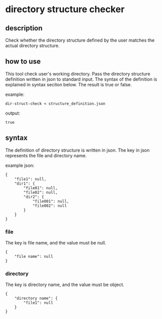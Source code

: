 # directory structure checker
## description
Check whether the directory structure defined by the user matches the actual directory structure.
## how to use
This tool check user's working directory. Pass the directory structure definition written in json to standard input. The syntax of the definition is explained in syntax seciton below. The result is true or false.
  
example:
```
dir-struct-check < structure_definition.json
```
output:
```
true
```
## syntax
The definition of directory structure is written in json. The key in json represents the file and directory name.
  
example json:
```
{
    "file1": null,
    "dir1": {
        "file01": null,
        "file02": null,
        "dir2": {
            "file001": null,
            "file002": null
        }
    }
}
```
### file
The key is file name, and the value must be null.
```
{
    "file name": null
}
```
### directory
The key is directory name, and the value must be object.
```
{
    "directory name": {
        "file1": null
    }
}
```
